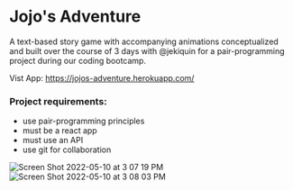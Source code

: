 # Jojo's Adventure

A text-based story game with accompanying animations conceptualized and built over the course of 3 days with @jekiquin for a pair-programming project during our coding bootcamp.

Vist App:
https://jojos-adventure.herokuapp.com/

### Project requirements:
- use pair-programming principles
- must be a react app
- must use an API
- use git for collaboration


![Screen Shot 2022-05-10 at 3 07 19 PM](https://user-images.githubusercontent.com/62725303/167703766-86344791-944c-4961-bfbc-2f9fc5b4a281.png)
![Screen Shot 2022-05-10 at 3 08 03 PM](https://user-images.githubusercontent.com/62725303/167703883-8f344693-567d-4bf1-8327-fbeb5da8ade6.png)
